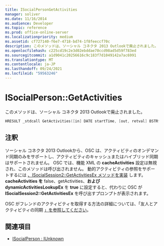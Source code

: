 ```yaml
---
title: ISocialPersonGetActivities
manager: soliver
ms.date: 11/16/2014
ms.audience: Developer
ms.topic: reference
ms.prod: office-online-server
ms.localizationpriority: medium
ms.assetid: cf727140-f6e7-4718-bd74-1f8feeccf70c
description: このメソッドは、ソーシャル コネクタ 2013 Outlookで廃止されました。
ms.openlocfilehash: c225cd19c2e3d02ebddae70ccd98ad5d59f783ed
ms.sourcegitcommit: a1d9041c20256616c9c183f7d1049142a7ac6991
ms.translationtype: MT
ms.contentlocale: ja-JP
ms.lasthandoff: 09/24/2021
ms.locfileid: "59563246"
---
```

# <a name="isocialpersongetactivities"></a>ISocialPerson::GetActivities

このメソッドは、ソーシャル コネクタ 2013 Outlookで廃止されました。
  
```cpp
HRESULT _stdcall GetActivities([in] DATE startTime, [out, retval] BSTR* activities);
```

## <a name="remarks"></a>注釈

ソーシャル コネクタ 2013 Outlookから、OSC は、アクティビティのオンデマンド同期のみをサポートし、アクティビティのキャッシュまたはハイブリッド同期はサポートされません。 OSC では、機能 XML の **cacheActivities** 設定は無視され、このメソッドは呼び出されません。 動的アクティビティの参照をサポートするには [、ISocialSession2::GetActivitiesEx メソッドを実装](isocialsession2-getactivitiesex.md) します。 **cacheActivities を** false、getActivities、**および dynamicActivitiesLookupEx** を **true** に設定すると、代わりに OSC が **ISocialSession2::GetActivitiesEx** を呼び出すプロンプトが表示されます。   
  
OSC がフレンドのアクティビティを取得する方法の詳細については、「友人とアクティビティの同期 [」を参照してください](synchronizing-friends-and-activities.md)。 
  
## <a name="see-also"></a>関連項目

- [ISocialPerson : IUnknown](isocialpersoniunknown.md)

